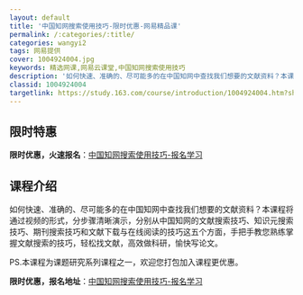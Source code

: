```yaml
---
layout: default
title: '中国知网搜索使用技巧-限时优惠-网易精品课'
permalink: /:categories/:title/
categories: wangyi2
tags: 网易提供
cover: 1004924004.jpg
keywords: 精选网课,网易云课堂,中国知网搜索使用技巧
description: '如何快速、准确的、尽可能多的在中国知网中查找我们想要的文献资料？本课程将通过视频的形式，分步骤清晰演示，分别从中国知网的'
classid: 1004924004
targetlink: https://study.163.com/course/introduction/1004924004.htm?share=1&shareId=1025206652&utm_campaign=share&utm_medium=iphoneShare&utm_source=&utm_u=1025206652
---
```


## 限时特惠

**限时优惠，火速报名**：[中国知网搜索使用技巧-报名学习](https://study.163.com/course/introduction/1004924004.htm?share=1&shareId=1025206652&utm_campaign=share&utm_medium=iphoneShare&utm_source=&utm_u=1025206652)

## 课程介绍

如何快速、准确的、尽可能多的在中国知网中查找我们想要的文献资料？本课程将通过视频的形式，分步骤清晰演示，分别从中国知网的文献搜索技巧、知识元搜索技巧、期刊搜索技巧和文献下载与在线阅读的技巧这五个方面，手把手教您熟练掌握文献搜索的技巧，轻松找文献，高效做科研，愉快写论文。



PS.本课程为课题研究系列课程之一，欢迎您打包加入课程更优惠。

**限时优惠，报名地址**：[中国知网搜索使用技巧-报名学习](https://study.163.com/course/introduction/1004924004.htm?share=1&shareId=1025206652&utm_campaign=share&utm_medium=iphoneShare&utm_source=&utm_u=1025206652)

